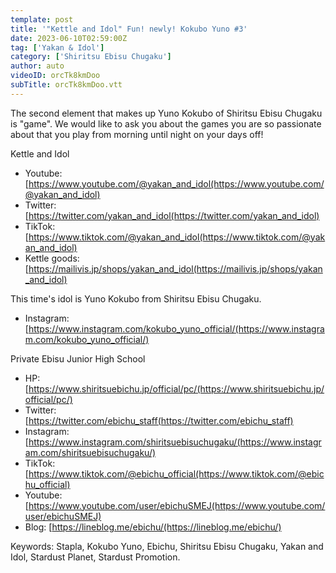 ```yaml
---
template: post
title: '"Kettle and Idol" Fun! newly! Kokubo Yuno #3'
date: 2023-06-10T02:59:00Z
tag: ['Yakan & Idol']
category: ['Shiritsu Ebisu Chugaku']
author: auto 
videoID: orcTk8kmDoo
subTitle: orcTk8kmDoo.vtt
---
```

The second element that makes up Yuno Kokubo of Shiritsu Ebisu Chugaku is "game". We would like to ask you about the games you are so passionate about that you play from morning until night on your days off!

Kettle and Idol

- Youtube: [https://www.youtube.com/@yakan_and_idol(https://www.youtube.com/@yakan_and_idol)
- Twitter: [https://twitter.com/yakan_and_idol(https://twitter.com/yakan_and_idol)
- TikTok: [https://www.tiktok.com/@yakan_and_idol(https://www.tiktok.com/@yakan_and_idol)
- Kettle goods: [https://mailivis.jp/shops/yakan_and_idol(https://mailivis.jp/shops/yakan_and_idol)


This time's idol is Yuno Kokubo from Shiritsu Ebisu Chugaku.

- Instagram: [https://www.instagram.com/kokubo_yuno_official/(https://www.instagram.com/kokubo_yuno_official/)

Private Ebisu Junior High School

- HP: [https://www.shiritsuebichu.jp/official/pc/(https://www.shiritsuebichu.jp/official/pc/)
- Twitter: [https://twitter.com/ebichu_staff(https://twitter.com/ebichu_staff)
- Instagram: [https://www.instagram.com/shiritsuebisuchugaku/(https://www.instagram.com/shiritsuebisuchugaku/)
- TikTok: [https://www.tiktok.com/@ebichu_official(https://www.tiktok.com/@ebichu_official)
- Youtube: [https://www.youtube.com/user/ebichuSMEJ(https://www.youtube.com/user/ebichuSMEJ)
- Blog: [https://lineblog.me/ebichu/(https://lineblog.me/ebichu/)

Keywords: Stapla, Kokubo Yuno,  Ebichu, Shiritsu Ebisu Chugaku, Yakan and Idol, Stardust Planet, Stardust Promotion.